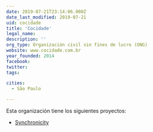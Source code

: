 ```yaml
---
date: 2019-07-21T23:14:06.000Z
date_last_modified: 2019-07-21
uid: cocidade
title: 'Cocidade'
legal_name: 
description: ''
org_type: Organización civil sin fines de lucro (ONG)
website: www.cocidade.com.br
year_founded: 2014
facebook: 
twitter: 
tags:

cities: 
  - São Paulo

---
```


Esta organización tiene los siguientes proyectos:

- [Synchronicity](/proyectos/synchronicity)
